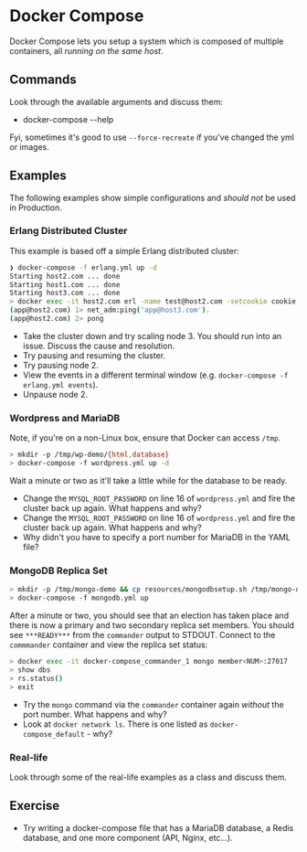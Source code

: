 # Docker Compose

Docker Compose lets you setup a system which is composed of multiple containers, all *running on the same host*.

## Commands

Look through the available arguments and discuss them:

* docker-compose --help

Fyi, sometimes it's good to use `--force-recreate` if you've changed the yml or images.

## Examples

The following examples show simple configurations and *should not* be used in Production.

### Erlang Distributed Cluster

This example is based off a simple Erlang distributed cluster:

```bash
❯ docker-compose -f erlang.yml up -d
Starting host2.com ... done
Starting host1.com ... done
Starting host3.com ... done
> docker exec -it host2.com erl -name test@host2.com -setcookie cookie -remsh app@host2.com
(app@host2.com) 1> net_adm:ping('app@host3.com').
(app@host2.com) 2> pong
```

* Take the cluster down and try scaling node 3. You should run into an issue.  Discuss the cause and resolution.
* Try pausing and resuming the cluster.
* Try pausing node 2.
* View the events in a different terminal window (e.g. `docker-compose -f erlang.yml events`).
* Unpause node 2.

### Wordpress and MariaDB

Note, if you're on a non-Linux box, ensure that Docker can access `/tmp`.

```bash
> mkdir -p /tmp/wp-demo/{html,database}
> docker-compose -f wordpress.yml up -d
```

Wait a minute or two as it'll take a little while for the database to be ready.

* Change the `MYSQL_ROOT_PASSWORD` on line 16 of `wordpress.yml` and fire the cluster back up again.  What happens and why?
* Change the `MYSQL_ROOT_PASSWORD` on line 16 of `wordpress.yml` and fire the cluster back up again.  What happens and why?
* Why didn't you have to specify a port number for MariaDB in the YAML file?

### MongoDB Replica Set

```bash
> mkdir -p /tmp/mongo-demo && cp resources/mongodbsetup.sh /tmp/mongo-demo/
> docker-compose -f mongodb.yml up
```

After a minute or two, you should see that an election has taken place and there is now a primary and two
secondary replica set members. You should see `***READY***` from the `commander` output to STDOUT.  Connect
to the `commmander` container and view the replica set status:

```bash
> docker exec -it docker-compose_commander_1 mongo member<NUM>:27017
> show dbs
> rs.status()
> exit
```

* Try the `mongo` command via the `commander` container again *without* the port number. What happens and why?
* Look at `docker network ls`.  There is one listed as `docker-compose_default` - why?

### Real-life

Look through some of the real-life examples as a class and discuss them.

## Exercise

* Try writing a docker-compose file that has a MariaDB database, a Redis database, and one more component (API, Nginx, etc...).
